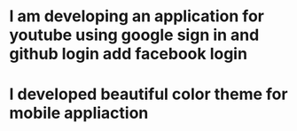 # I am developing an application for youtube using google sign in and github login add facebook login
# I developed beautiful color theme for mobile appliaction
